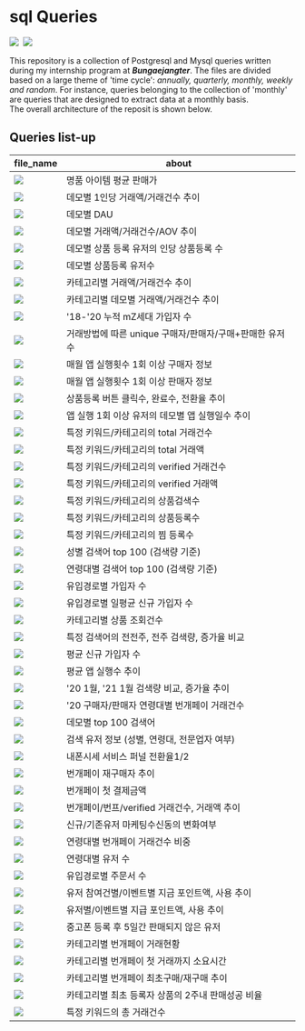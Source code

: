 <h1> sql Queries </h1>
<p align="left">
  <img src="https://img.shields.io/badge/Mysql-4479A1?style=flat-square&logo=MySql&logoColor=white"/></a>&nbsp 
  <img src="https://img.shields.io/badge/Postgresql-4169E1?style=flat-square&logo=Postgresql&logoColor=white"/></a>&nbsp 
</p>

This repository is a collection of Postgresql and Mysql queries written during my internship program at <b><i>Bungaejangter</i></b>. The files are divided based on a large theme of 'time cycle': <i>annually, quarterly, monthly, weekly and random</i>. 
For instance, queries belonging to the collection of 'monthly' are queries that are designed to extract data at a monthly basis. <br>
The overall architecture of the reposit is shown below. 

<h2> Queries list-up </h2>

file_name | about 
---- | ---- 
<img src="https://img.shields.io/badge/annually-00A98F?style=flat-square&logo=1&logoColor=white"/></a> | 명품 아이템 평균 판매가
<img src="https://img.shields.io/badge/quarterly-4298B8?style=flat-square&logo=1&logoColor=white"/></a> | 데모별 1인당 거래액/거래건수 추이
<img src="https://img.shields.io/badge/quarterly-4298B8?style=flat-square&logo=1&logoColor=white"/></a> | 데모별 DAU
<img src="https://img.shields.io/badge/quarterly-4298B8?style=flat-square&logo=1&logoColor=white"/></a> | 데모별 거래액/거래건수/AOV 추이
<img src="https://img.shields.io/badge/quarterly-4298B8?style=flat-square&logo=1&logoColor=white"/></a> | 데모별 상품 등록 유저의 인당 상품등록 수
<img src="https://img.shields.io/badge/quarterly-4298B8?style=flat-square&logo=1&logoColor=white"/></a> | 데모별 상품등록 유저수
<img src="https://img.shields.io/badge/quarterly-4298B8?style=flat-square&logo=1&logoColor=white"/></a> | 카테고리별 거래액/거래건수 추이
<img src="https://img.shields.io/badge/quarterly-4298B8?style=flat-square&logo=1&logoColor=white"/></a> | 카테고리별 데모별 거래액/거래건수 추이
<img src="https://img.shields.io/badge/monthly-9999FF?style=flat-square&logo=1&logoColor=white"/></a> | '18-'20 누적 mZ세대 가입자 수
<img src="https://img.shields.io/badge/monthly-9999FF?style=flat-square&logo=1&logoColor=white"/></a> | 거래방법에 따른 unique 구매자/판매자/구매+판매한 유저수
<img src="https://img.shields.io/badge/monthly-9999FF?style=flat-square&logo=1&logoColor=white"/></a> | 매월 앱 실행횟수 1회 이상 구매자 정보
<img src="https://img.shields.io/badge/monthly-9999FF?style=flat-square&logo=1&logoColor=white"/></a> | 매월 앱 실행횟수 1회 이상 판매자 정보
<img src="https://img.shields.io/badge/monthly-9999FF?style=flat-square&logo=1&logoColor=white"/></a> | 상품등록 버튼 클릭수, 완료수, 전환율 추이
<img src="https://img.shields.io/badge/monthly-9999FF?style=flat-square&logo=1&logoColor=white"/></a> | 앱 실행 1회 이상 유저의 데모별 앱 실행일수 추이
<img src="https://img.shields.io/badge/monthly-9999FF?style=flat-square&logo=1&logoColor=white"/></a> | 특정 키워드/카테고리의 total 거래건수
<img src="https://img.shields.io/badge/monthly-9999FF?style=flat-square&logo=1&logoColor=white"/></a> | 특정 키워드/카테고리의 total 거래액
<img src="https://img.shields.io/badge/monthly-9999FF?style=flat-square&logo=1&logoColor=white"/></a> | 특정 키워드/카테고리의 verified 거래건수
<img src="https://img.shields.io/badge/monthly-9999FF?style=flat-square&logo=1&logoColor=white"/></a> | 특정 키워드/카테고리의 verified 거래액
<img src="https://img.shields.io/badge/monthly-9999FF?style=flat-square&logo=1&logoColor=white"/></a> | 특정 키워드/카테고리의 상품검색수
<img src="https://img.shields.io/badge/monthly-9999FF?style=flat-square&logo=1&logoColor=white"/></a> | 특정 키워드/카테고리의 상품등록수
<img src="https://img.shields.io/badge/monthly-9999FF?style=flat-square&logo=1&logoColor=white"/></a> | 특정 키워드/카테고리의 찜 등록수
<img src="https://img.shields.io/badge/weekly-1B72BE?style=flat-square&logo=1&logoColor=white"/></a> | 성별 검색어 top 100 (검색량 기준)
<img src="https://img.shields.io/badge/weekly-1B72BE?style=flat-square&logo=1&logoColor=white"/></a> | 연령대별 검색어 top 100 (검색량 기준)
<img src="https://img.shields.io/badge/weekly-1B72BE?style=flat-square&logo=1&logoColor=white"/></a> | 유입경로별 가입자 수
<img src="https://img.shields.io/badge/weekly-1B72BE?style=flat-square&logo=1&logoColor=white"/></a> | 유입경로별 일평균 신규 가입자 수
<img src="https://img.shields.io/badge/weekly-1B72BE?style=flat-square&logo=1&logoColor=white"/></a> | 카테고리별 상품 조회건수
<img src="https://img.shields.io/badge/weekly-1B72BE?style=flat-square&logo=1&logoColor=white"/></a> | 특정 검색어의 전전주, 전주 검색량, 증가율 비교
<img src="https://img.shields.io/badge/weekly-1B72BE?style=flat-square&logo=1&logoColor=white"/></a> | 평균 신규 가입자 수
<img src="https://img.shields.io/badge/weekly-1B72BE?style=flat-square&logo=1&logoColor=white"/></a> | 평균 앱 실행수 추이
<img src="https://img.shields.io/badge/random-00A8E1?style=flat-square&logo=1&logoColor=white"/></a> | '20 1월, '21 1월 검색량 비교, 증가율 추이
<img src="https://img.shields.io/badge/random-00A8E1?style=flat-square&logo=1&logoColor=white"/></a> | '20 구매자/판매자 연령대별 번개페이 거래건수
<img src="https://img.shields.io/badge/random-00A8E1?style=flat-square&logo=1&logoColor=white"/></a> | 데모별 top 100 검색어
<img src="https://img.shields.io/badge/random-00A8E1?style=flat-square&logo=1&logoColor=white"/></a> | 검색 유저 정보 (성별, 연령대, 전문업자 여부)
<img src="https://img.shields.io/badge/random-00A8E1?style=flat-square&logo=1&logoColor=white"/></a> | 내폰시세 서비스 퍼널 전환율1/2
<img src="https://img.shields.io/badge/random-00A8E1?style=flat-square&logo=1&logoColor=white"/></a> | 번개페이 재구매자 추이
<img src="https://img.shields.io/badge/random-00A8E1?style=flat-square&logo=1&logoColor=white"/></a> | 번개페이 첫 결제금액
<img src="https://img.shields.io/badge/random-00A8E1?style=flat-square&logo=1&logoColor=white"/></a> | 번개페이/번프/verified 거래건수, 거래액 추이
<img src="https://img.shields.io/badge/random-00A8E1?style=flat-square&logo=1&logoColor=white"/></a> | 신규/기존유저 마케팅수신동의 변화여부
<img src="https://img.shields.io/badge/random-00A8E1?style=flat-square&logo=1&logoColor=white"/></a> | 연령대별 번개페이 거래건수 비중
<img src="https://img.shields.io/badge/random-00A8E1?style=flat-square&logo=1&logoColor=white"/></a> | 연령대별 유저 수
<img src="https://img.shields.io/badge/random-00A8E1?style=flat-square&logo=1&logoColor=white"/></a> | 유입경로별 주문서 수
<img src="https://img.shields.io/badge/random-00A8E1?style=flat-square&logo=1&logoColor=white"/></a> | 유저 참여건별/이벤트별 지금 포인트액, 사용 추이
<img src="https://img.shields.io/badge/random-00A8E1?style=flat-square&logo=1&logoColor=white"/></a> | 유저별/이벤트별 지급 포인트액, 사용 추이
<img src="https://img.shields.io/badge/random-00A8E1?style=flat-square&logo=1&logoColor=white"/></a> | 중고폰 등록 후 5일간 판매되지 않은 유저
<img src="https://img.shields.io/badge/random-00A8E1?style=flat-square&logo=1&logoColor=white"/></a> | 카테고리별 번개페이 거래현황
<img src="https://img.shields.io/badge/random-00A8E1?style=flat-square&logo=1&logoColor=white"/></a> | 카테고리별 번개페이 첫 거래까지 소요시간
<img src="https://img.shields.io/badge/random-00A8E1?style=flat-square&logo=1&logoColor=white"/></a> | 카테고리별 번개페이 최초구매/재구매 추이
<img src="https://img.shields.io/badge/random-00A8E1?style=flat-square&logo=1&logoColor=white"/></a> | 카테고리별 최초 등록자 상품의 2주내 판매성공 비율
<img src="https://img.shields.io/badge/random-00A8E1?style=flat-square&logo=1&logoColor=white"/></a> | 특정 키워드의 총 거래건수
